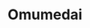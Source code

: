 --- 
title: "Omumedai"
publishdate: "2019-7-11T16:48:46+02:00"
src: "https://365manga.net/manga/omumedai"
image: "https://data.365manga.net/images/thumbnails/15752-omumedai.jpg"
description: "From Storm in Heaven: In order to sustain a world on the verge of death, two groups, Blanches and Noires, vie for dreams. Every six months, the group with the fewer dreams has to send a number of members to the human world, where they will eventually die. Heki, a Blanche, fights to get ahead of the game, so he doesn’t have to see his friends shipped off... again."
---